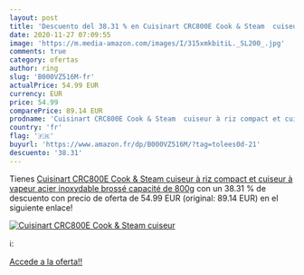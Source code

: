 ```yaml
---
layout: post
title: 'Descuento del 38.31 % en Cuisinart CRC800E Cook & Steam  cuiseur '
date: 2020-11-27 07:09:55
image: 'https://m.media-amazon.com/images/I/315xmkbitiL._SL200_.jpg'
comments: true
category: ofertas
author: ring
slug: 'B000VZ516M-fr'
actualPrice: 54.99 EUR
currency: EUR
price: 54.99
comparePrice: 89.14 EUR
prodname: 'Cuisinart CRC800E Cook & Steam  cuiseur à riz compact et cuiseur à vapeur  acier inoxydable brossé  capacité de 800g'
country: 'fr'
flag: '🇫🇷'
buyurl: 'https://www.amazon.fr/dp/B000VZ516M/?tag=tolees0d-21'
descuento: '38.31'
---
```


Tienes [Cuisinart CRC800E Cook & Steam  cuiseur à riz compact et cuiseur à vapeur  acier inoxydable brossé  capacité de 800g](https://www.amazon.fr/dp/B000VZ516M/?tag=tolees0d-21) con un 38.31 % de descuento con precio de oferta de 54.99 EUR (original: 89.14 EUR) en el siguiente enlace!

[![Cuisinart CRC800E Cook & Steam  cuiseur ](https://m.media-amazon.com/images/I/315xmkbitiL._SL200_.jpg)](https://www.amazon.fr/dp/B000VZ516M/?tag=tolees0d-21)

ℹ️:


[Accede a la oferta!!](https://www.amazon.fr/dp/B000VZ516M/?tag=tolees0d-21)
